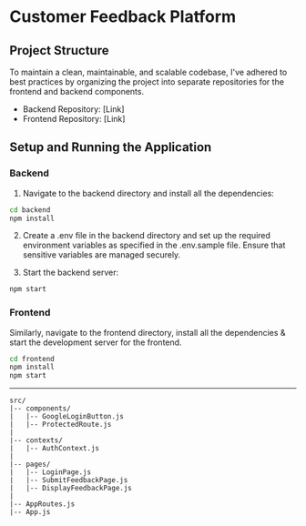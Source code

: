 # Customer Feedback Platform

## Project Structure

To maintain a clean, maintainable, and scalable codebase, I've adhered to best practices by organizing the project into separate repositories for the frontend and backend components.

- Backend Repository: [Link]
- Frontend Repository: [Link]

## Setup and Running the Application

### Backend

1. Navigate to the backend directory and install all the dependencies:

```sh
cd backend
npm install
```

2. Create a .env file in the backend directory and set up the required environment variables as specified in the .env.sample file. Ensure that sensitive variables are managed securely.

3. Start the backend server:

```sh
npm start
```

### Frontend

Similarly, navigate to the frontend directory, install all the dependencies & start the development server for the frontend.

```sh
cd frontend
npm install
npm start
```

---

```
src/
|-- components/
|   |-- GoogleLoginButton.js
|   |-- ProtectedRoute.js
|
|-- contexts/
|   |-- AuthContext.js
|
|-- pages/
|   |-- LoginPage.js
|   |-- SubmitFeedbackPage.js
|   |-- DisplayFeedbackPage.js
|
|-- AppRoutes.js
|-- App.js
```
